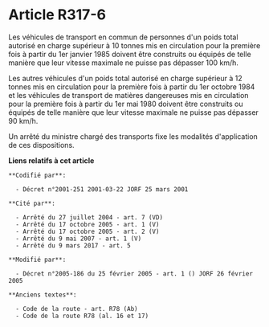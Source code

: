 # Article R317-6

Les véhicules de transport en commun de personnes d'un poids total autorisé en charge supérieur à 10 tonnes mis en
circulation pour la première fois à partir du 1er janvier 1985 doivent être construits ou équipés de telle manière que leur
vitesse maximale ne puisse pas dépasser 100 km/h.

Les autres véhicules d'un poids total autorisé en charge supérieur à 12 tonnes mis en circulation pour la première fois à
partir du 1er octobre 1984 et les véhicules de transport de matières dangereuses mis en circulation pour la première fois à
partir du 1er mai 1980 doivent être construits ou équipés de telle manière que leur vitesse maximale ne puisse pas dépasser
90 km/h.

Un arrêté du ministre chargé des transports fixe les modalités d'application de ces dispositions.

**Liens relatifs à cet article**

	**Codifié par**:

	  - Décret n°2001-251 2001-03-22 JORF 25 mars 2001

	**Cité par**:

	  - Arrêté du 27 juillet 2004 - art. 7 (VD)
	  - Arrêté du 17 octobre 2005 - art. 1 (V)
	  - Arrêté du 17 octobre 2005 - art. 2 (V)
	  - Arrêté du 9 mai 2007 - art. 1 (V)
	  - Arrêté du 9 mars 2017 - art. 5

	**Modifié par**:

	  - Décret n°2005-186 du 25 février 2005 - art. 1 () JORF 26 février 2005

	**Anciens textes**:

	  - Code de la route - art. R78 (Ab)
	  - Code de la route R78 (al. 16 et 17)
